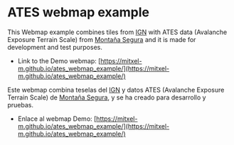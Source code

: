 # ATES webmap example

This Webmap example combines tiles from [IGN](https://www.ign.es) with ATES data (Avalanche Exposure Terrain Scale) from [Montaña Segura](https://montanasegura.com/cartografia-ates-en-el-macizo-de-infiernos/) and it is made for development and test purposes.

* Link to the Demo webmap: [https://mitxel-m.github.io/ates_webmap_example/](https://mitxel-m.github.io/ates_webmap_example/)


Este webmap combina teselas del [IGN](https://www.ign.es) y datos ATES (Avalanche Exposure Terrain Scale) de [Montaña Segura](https://montanasegura.com/cartografia-ates-en-el-macizo-de-infiernos/), y se ha creado para desarrollo y pruebas.

* Enlace al webmap Demo: [https://mitxel-m.github.io/ates_webmap_example/](https://mitxel-m.github.io/ates_webmap_example/)